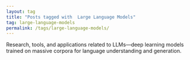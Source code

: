 ```yaml
---
layout: tag
title: "Posts tagged with  Large Language Models"
tag: large-language-models
permalink: /tags/large-language-models/
---
```

Research, tools, and applications related to LLMs—deep learning models trained on massive corpora for language understanding and generation.


